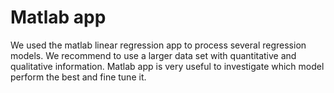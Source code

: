 # Matlab app
We used the matlab linear regression app to process several regression models.
We recommend to use a larger data set with quantitative and qualitative information. 
Matlab app is very useful to investigate which model perform the best and fine tune it.
